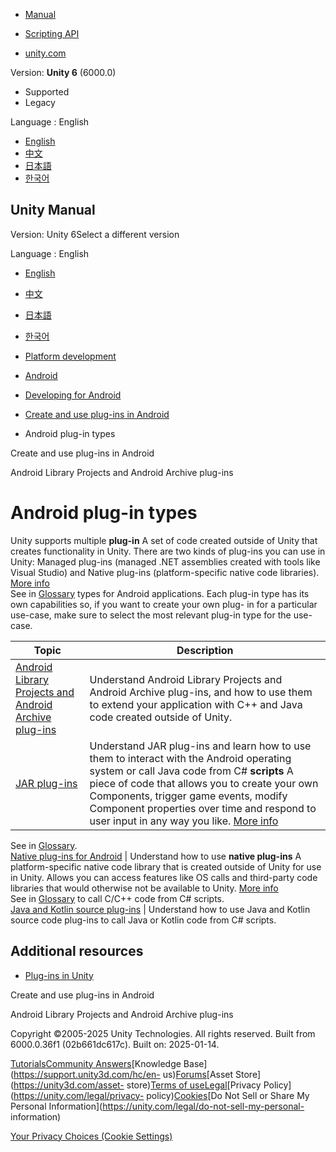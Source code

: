 [](https://docs.unity3d.com)

  * [Manual](../Manual/index.html)
  * [Scripting API](../ScriptReference/index.html)

  * [unity.com](https://unity.com/)

Version: **Unity 6** (6000.0)

  * Supported
  * Legacy

Language : English

  * [English](/Manual/android-plugin-types.html)
  * [中文](/cn/current/Manual/android-plugin-types.html)
  * [日本語](/ja/current/Manual/android-plugin-types.html)
  * [한국어](/kr/current/Manual/android-plugin-types.html)

[](https://docs.unity3d.com)

## Unity Manual

Version: Unity 6Select a different version

Language : English

  * [English](/Manual/android-plugin-types.html)
  * [中文](/cn/current/Manual/android-plugin-types.html)
  * [日本語](/ja/current/Manual/android-plugin-types.html)
  * [한국어](/kr/current/Manual/android-plugin-types.html)

  * [Platform development ](PlatformSpecific.html)
  * [Android](android.html)
  * [Developing for Android](android-developing.html)
  * [Create and use plug-ins in Android](PluginsForAndroid.html)
  * Android plug-in types

[](PluginsForAndroid.html)

Create and use plug-ins in Android

[](AndroidAARPlugins.html)

Android Library Projects and Android Archive plug-ins

# Android plug-in types

Unity supports multiple **plug-in** A set of code created outside of Unity
that creates functionality in Unity. There are two kinds of plug-ins you can
use in Unity: Managed plug-ins (managed .NET assemblies created with tools
like Visual Studio) and Native plug-ins (platform-specific native code
libraries). [More info](./plug-ins.html)  
See in [Glossary](Glossary.html#Plug-in) types for Android applications. Each
plug-in type has its own capabilities so, if you want to create your own plug-
in for a particular use-case, make sure to select the most relevant plug-in
type for the use-case.

**Topic** | **Description**  
---|---  
[Android Library Projects and Android Archive plug-ins](AndroidAARPlugins.html) | Understand Android Library Projects and Android Archive plug-ins, and how to use them to extend your application with C++ and Java code created outside of Unity.  
[JAR plug-ins](AndroidJARPlugins.html) | Understand JAR plug-ins and learn how to use them to interact with the Android operating system or call Java code from C# **scripts** A piece of code that allows you to create your own Components, trigger game events, modify Component properties over time and respond to user input in any way you like. [More info](creating-scripts.html)  
See in [Glossary](Glossary.html#Scripts).  
[Native plug-ins for Android](AndroidNativePlugins.html) | Understand how to use **native plug-ins** A platform-specific native code library that is created outside of Unity for use in Unity. Allows you can access features like OS calls and third-party code libraries that would otherwise not be available to Unity. [More info](./plug-ins.html)  
See in [Glossary](Glossary.html#Nativeplug-in) to call C/C++ code from C#
scripts.  
[Java and Kotlin source plug-ins](AndroidJavaSourcePlugins.html) | Understand how to use Java and Kotlin source code plug-ins to call Java or Kotlin code from C# scripts.  
  
## Additional resources

  * [Plug-ins in Unity](plug-ins-native.html)

[](PluginsForAndroid.html)

Create and use plug-ins in Android

[](AndroidAARPlugins.html)

Android Library Projects and Android Archive plug-ins

Copyright ©2005-2025 Unity Technologies. All rights reserved. Built from
6000.0.36f1 (02b661dc617c). Built on: 2025-01-14.

[Tutorials](https://learn.unity.com/)[Community
Answers](https://answers.unity3d.com)[Knowledge
Base](https://support.unity3d.com/hc/en-
us)[Forums](https://forum.unity3d.com)[Asset Store](https://unity3d.com/asset-
store)[Terms of
use](https://docs.unity3d.com/Manual/TermsOfUse.html)[Legal](https://unity.com/legal)[Privacy
Policy](https://unity.com/legal/privacy-
policy)[Cookies](https://unity.com/legal/cookie-policy)[Do Not Sell or Share
My Personal Information](https://unity.com/legal/do-not-sell-my-personal-
information)

[Your Privacy Choices (Cookie Settings)](javascript:void\(0\);)

